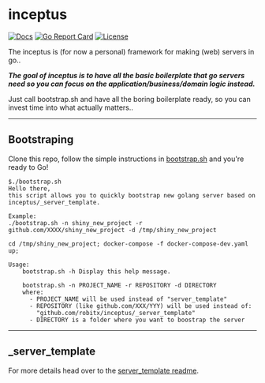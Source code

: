 # inceptus
[![Docs](https://img.shields.io/badge/docs-current-brightgreen.svg)](https://pkg.go.dev/github.com/robitx/inceptus)
[![Go Report Card](https://goreportcard.com/badge/github.com/robitx/inceptus)](https://goreportcard.com/report/github.com/robitx/inceptus)
[![License](https://img.shields.io/badge/license-MIT-blue.svg)](https://github.com/Robitx/inceptus/blob/main/LICENSE)

The inceptus is (for now a personal) framework for making (web) servers in go..

***The goal of inceptus is to have all the basic boilerplate that go servers need so you can focus on the application/business/domain logic instead.***

Just call bootstrap.sh and have all the boring boilerplate ready, so you can invest time into what actually matters..

-------------------------------------
## Bootstraping

Clone this repo, follow the simple instructions in [bootstrap.sh](https://github.com/Robitx/inceptus/blob/main/bootstrap.sh) and you're ready to Go!

```
$./bootstrap.sh 
Hello there,
this script allows you to quickly bootstrap new golang server based on inceptus/_server_template.

Example:
./bootstrap.sh -n shiny_new_project -r github.com/XXXX/shiny_new_project -d /tmp/shiny_new_project

cd /tmp/shiny_new_project; docker-compose -f docker-compose-dev.yaml up;

Usage:
    bootstrap.sh -h Display this help message.

    bootstrap.sh -n PROJECT_NAME -r REPOSITORY -d DIRECTORY
    where:
      - PROJECT_NAME will be used instead of "server_template"
      - REPOSITORY (like github.com/XXX/YYY) will be used instead of:
        "github.com/robitx/inceptus/_server_template"
      - DIRECTORY is a folder where you want to boostrap the server

```

-------------------------------------
## _server_template
For more details head over to the [server_template readme](https://github.com/Robitx/inceptus/blob/main/_server_template/README.md).
